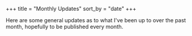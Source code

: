 +++
title = "Monthly Updates"
sort_by = "date"
+++

Here are some general updates as to what I've been up to over the past month, hopefully to be published every month.
